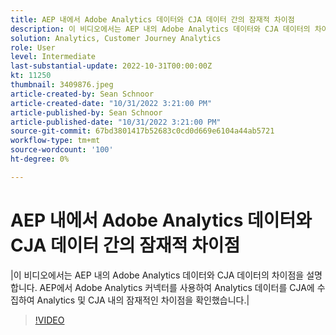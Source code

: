 ```yaml
---
title: AEP 내에서 Adobe Analytics 데이터와 CJA 데이터 간의 잠재적 차이점
description: 이 비디오에서는 AEP 내의 Adobe Analytics 데이터와 CJA 데이터의 차이점을 설명합니다. AEP에서 Adobe Analytics 커넥터를 사용하여 Analytics 데이터를 CJA에 수집하여 Analytics 및 CJA 내의 잠재적인 차이점을 확인했습니다.
solution: Analytics, Customer Journey Analytics
role: User
level: Intermediate
last-substantial-update: 2022-10-31T00:00:00Z
kt: 11250
thumbnail: 3409876.jpeg
article-created-by: Sean Schnoor
article-created-date: "10/31/2022 3:21:00 PM"
article-published-by: Sean Schnoor
article-published-date: "10/31/2022 3:21:00 PM"
source-git-commit: 67bd3801417b52683c0cd0d669e6104a44ab5721
workflow-type: tm+mt
source-wordcount: '100'
ht-degree: 0%

---
```



# AEP 내에서 Adobe Analytics 데이터와 CJA 데이터 간의 잠재적 차이점

|이 비디오에서는 AEP 내의 Adobe Analytics 데이터와 CJA 데이터의 차이점을 설명합니다. AEP에서 Adobe Analytics 커넥터를 사용하여 Analytics 데이터를 CJA에 수집하여 Analytics 및 CJA 내의 잠재적인 차이점을 확인했습니다.|

>[!VIDEO](https://video.tv.adobe.com/v/3409876/?quality=12&learn=on)
